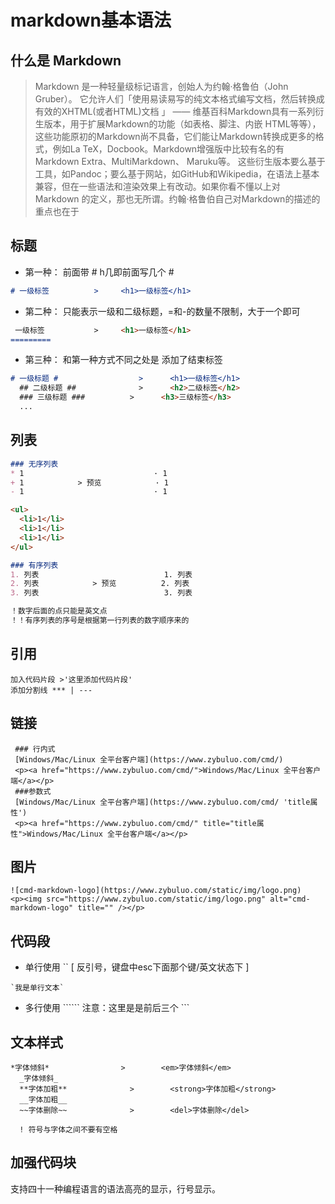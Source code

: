 # markdown基本语法
## 什么是 Markdown
>Markdown 是一种轻量级标记语言，创始人为约翰·格鲁伯（John Gruber）。
它允许人们「使用易读易写的纯文本格式编写文档，然后转换成有效的XHTML(或者HTML)文档 」
—— 维基百科Markdown具有一系列衍生版本，用于扩展Markdown的功能（如表格、脚注、内嵌
HTML等等），这些功能原初的Markdown尚不具备，它们能让Markdown转换成更多的格式，例如La
TeX，Docbook。Markdown增强版中比较有名的有Markdown Extra、MultiMarkdown、 Maruku等。
这些衍生版本要么基于工具，如Pandoc；要么基于网站，如GitHub和Wikipedia，在语法上基本
兼容，但在一些语法和渲染效果上有改动。如果你看不懂以上对 Markdown 的定义，那也无所谓。约翰·格鲁伯自己对Markdown的描述的重点也在于
## 标题
- 第一种： 前面带 # h几即前面写几个 #
```markdown
# 一级标签          >     <h1>一级标签</h1>
```
- 第二种： 只能表示一级和二级标题，=和-的数量不限制，大于一个即可
```markdown
 一级标签           >     <h1>一级标签</h1>
=========
```
- 第三种： 和第一种方式不同之处是 添加了结束标签
```markdown
# 一级标题 #                  >      <h1>一级标签</h1>
  ## 二级标题 ##              >      <h2>二级标签</h2>
  ### 三级标题 ###          >      <h3>三级标签</h3>
  ...
```
## 列表
```markdown
### 无序列表
* 1                             · 1       
+ 1            > 预览            · 1
- 1                             · 1  
```
```markdown
<ul>
  <li>1</li>
  <li>1</li>
  <li>1</li>
</ul>
```
```markdown
### 有序列表
1. 列表                            1. 列表     
2. 列表            > 预览          2. 列表
3. 列表                            3. 列表

！数字后面的点只能是英文点
！！有序列表的序号是根据第一行列表的数字顺序来的
```
## 引用
```markdup
加入代码片段 >'这里添加代码片段'
添加分割线 *** | ---
```
## 链接
```markdup
 ### 行内式
 [Windows/Mac/Linux 全平台客户端](https://www.zybuluo.com/cmd/)
 <p><a href="https://www.zybuluo.com/cmd/">Windows/Mac/Linux 全平台客户端</a></p>
 ###参数式
 [Windows/Mac/Linux 全平台客户端](https://www.zybuluo.com/cmd/ 'title属性')
 <p><a href="https://www.zybuluo.com/cmd/" title="title属性">Windows/Mac/Linux 全平台客户端</a></p>
```
## 图片
```markdup
![cmd-markdown-logo](https://www.zybuluo.com/static/img/logo.png)
<p><img src="https://www.zybuluo.com/static/img/logo.png" alt="cmd-markdown-logo" title="" /></p>
```
## 代码段
- 单行使用 `` [ 反引号，键盘中esc下面那个键/英文状态下 ]
```markdup
`我是单行文本`
```
- 多行使用 `````` 注意：这里是是前后三个 ```
## 文本样式
```markdup
*字体倾斜*                >        <em>字体倾斜</em>
  _字体倾斜_
  **字体加粗**              >        <strong>字体加粗</strong>
  __字体加粗__
  ~~字体删除~~              >        <del>字体删除</del>

  ! 符号与字体之间不要有空格
```
## 加强代码块
支持四十一种编程语言的语法高亮的显示，行号显示。